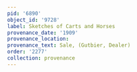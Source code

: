 ```yaml
---
pid: '6890'
object_id: '9728'
label: Sketches of Carts and Horses
provenance_date: '1909'
provenance_location:
provenance_text: Sale, (Gutbier, Dealer)
order: '2277'
collection: provenance
---
```


